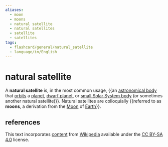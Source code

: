```yaml
---
aliases:
  - moon
  - moons
  - natural satellite
  - natural satellites
  - satellite
  - satellites
tags:
  - flashcard/general/natural_satellite
  - language/in/English
---
```


# natural satellite

A __natural satellite__ is, in the most common usage, {{an [astronomical body](astronomical%20object.md) that [orbits](orbit.md) a [planet](plant.md), [dwarf planet](dwarf%20planet.md), or [small Solar System body](small%20Solar%20System%20body.md) (or sometimes another natural satellite)}}. Natural satellites are colloquially {{referred to as __moons__, a derivation from the [Moon](Moon.md) of [Earth](Earth.md)}}. <!--SR:!2024-09-22,36,250!2024-08-30,45,292-->

## references

This text incorporates [content](https://en.wikipedia.org/wiki/natural_satellite) from [Wikipedia](Wikipedia.md) available under the [CC BY-SA 4.0](https://creativecommons.org/licenses/by-sa/4.0/) license.
